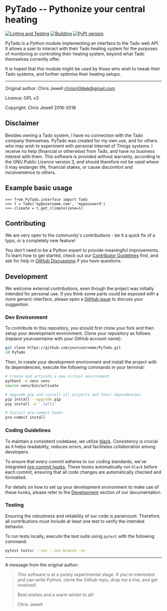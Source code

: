 # PyTado -- Pythonize your central heating

[![Linting and Testing](https://github.com/wmalgadey/PyTado/actions/workflows/lint-and-test-matrix.yaml/badge.svg)](https://github.com/wmalgadey/PyTado/actions/workflows/lint-and-test-matrix.yaml)
[![Building](https://github.com/wmalgadey/PyTado/actions/workflows/publish-to-pypi.yaml/badge.svg)](https://github.com/wmalgadey/PyTado/actions/workflows/publish-to-pypi.yaml)
[![PyPI version](https://badge.fury.io/py/python-tado.svg)](https://badge.fury.io/py/python-tado)

PyTado is a Python module implementing an interface to the Tado web API.  It allows a user to interact with their Tado heating system for the purposes of monitoring or controlling their heating system, beyond what Tado themselves currently offer.

It is hoped that this module might be used by those who wish to tweak their Tado systems, and further optimise their heating setups.

---

Original author: Chris Jewell <chrism0dwk@gmail.com>  

Licence: GPL v3

Copyright: Chris Jewell 2016-2018

## Disclaimer

Besides owning a Tado system, I have no connection with the Tado company themselves. PyTado was created for my own use, and for others who may wish to experiment with personal Internet of Things systems.  I receive no help (financial or otherwise) from Tado, and have no business interest with them.  This software is provided without warranty, according to the GNU Public Licence version 3, and should therefore not be used where it may endanger life, financial stakes, or cause discomfort and inconvenience to others.

## Example basic usage

    >>> from PyTado.interface import Tado
    >>> t = Tado('my@username.com', 'mypassword')
    >>> climate = t.get_climate(zone=1)

## Contributing

We are very open to the community's contributions - be it a quick fix of a typo, or a completely new feature!

You don't need to be a Python expert to provide meaningful improvements. To learn how to get started, check out our [Contributor Guidelines](https://github.com/wmalgadey/econnect-python/blob/main/CONTRIBUTING.md) first, and ask for help in [GitHub Discussions](https://github.com/wmalgadey/PyTado/discussions) if you have questions.

## Development

We welcome external contributions, even though the project was initially intended for personal use. If you think some parts could be exposed with a more generic interface, please open a [GitHub issue](https://github.com/wmalgadey/PyTado/issues) to discuss your suggestion.

### Dev Environment

To contribute to this repository, you should first clone your fork and then setup your development environment. Clone your repository as follows (replace yourusername with your GitHub account name):

```bash
git clone https://github.com/yourusername/PyTado.git
cd PyTado
```

Then, to create your development environment and install the project with its dependencies, execute the following commands in your terminal:

```bash
# Create and activate a new virtual environment
python3 -m venv venv
source venv/bin/activate

# Upgrade pip and install all projects and their dependencies
pip install --upgrade pip
pip install -e '.[all]'

# Install pre-commit hooks
pre-commit install
```

### Coding Guidelines

To maintain a consistent codebase, we utilize [black][1]. Consistency is crucial as it helps readability, reduces errors, and facilitates collaboration among developers.

To ensure that every commit adheres to our coding standards, we've integrated [pre-commit hooks][2].
These hooks automatically run `black` before each commit, ensuring that all code changes
are automatically checked and formatted.

For details on how to set up your development environment to make use of these hooks, please refer to the
[Development][3] section of our documentation.

[1]: https://github.com/ambv/black
[2]: https://pre-commit.com/
[3]: https://github.com/wmalgadey/PyTado#development

### Testing

Ensuring the robustness and reliability of our code is paramount. Therefore, all contributions must include
at least one test to verify the intended behavior.

To run tests locally, execute the test suite using `pytest` with the following command:

```bash
pytest tests/ --cov --cov-branch -vv
```

---

A message from the original author:

> This software is at a purely experimental stage. If you're interested and can write Python, clone the Github repo, drop me a line, and get involved!
>
> Best wishes and a warm winter to all!
>
> Chris Jewell

